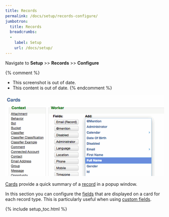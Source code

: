 ```yaml
---
title: Records
permalink: /docs/setup/records-configure/
jumbotron:
  title: Records
  breadcrumbs:
  - 
    label: Setup
    url: /docs/setup/
---
```


Navigate to **Setup** >> **Records** >> **Configure**

{% comment %}
* This screenshot is out of date.
* This content is out of date.
{% endcomment %}

<div class="cerb-screenshot">
<img src="/assets/images/docs/setup/cards.png" class="screenshot">
</div>

[Cards](/docs/records/#cards) provide a quick summary of a [record](/docs/records/) in a popup window.

In this section you can configure the [fields](/docs/records/#fields) that are displayed on a card for each record type. This is particularly useful when using [custom fields](/docs/records/#custom-fields).

{% include setup_toc.html %}

